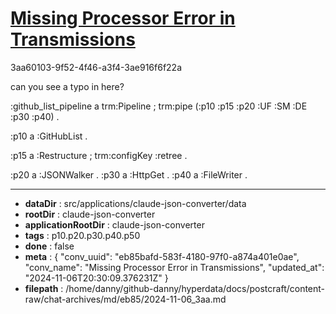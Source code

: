 # [Missing Processor Error in Transmissions](https://claude.ai/chat/eb85bafd-583f-4180-97f0-a874a401e0ae)

3aa60103-9f52-4f46-a3f4-3ae916f6f22a

can you see a typo in here? 

:github_list_pipeline a trm:Pipeline ;
    trm:pipe (:p10 :p15 :p20 :UF :SM :DE   :p30 :p40) .

:p10 a :GitHubList .

:p15 a :Restructure ;
   trm:configKey :retree .

:p20 a :JSONWalker .
:p30 a :HttpGet .
:p40 a :FileWriter .

---

* **dataDir** : src/applications/claude-json-converter/data
* **rootDir** : claude-json-converter
* **applicationRootDir** : claude-json-converter
* **tags** : p10.p20.p30.p40.p50
* **done** : false
* **meta** : {
  "conv_uuid": "eb85bafd-583f-4180-97f0-a874a401e0ae",
  "conv_name": "Missing Processor Error in Transmissions",
  "updated_at": "2024-11-06T20:30:09.376231Z"
}
* **filepath** : /home/danny/github-danny/hyperdata/docs/postcraft/content-raw/chat-archives/md/eb85/2024-11-06_3aa.md